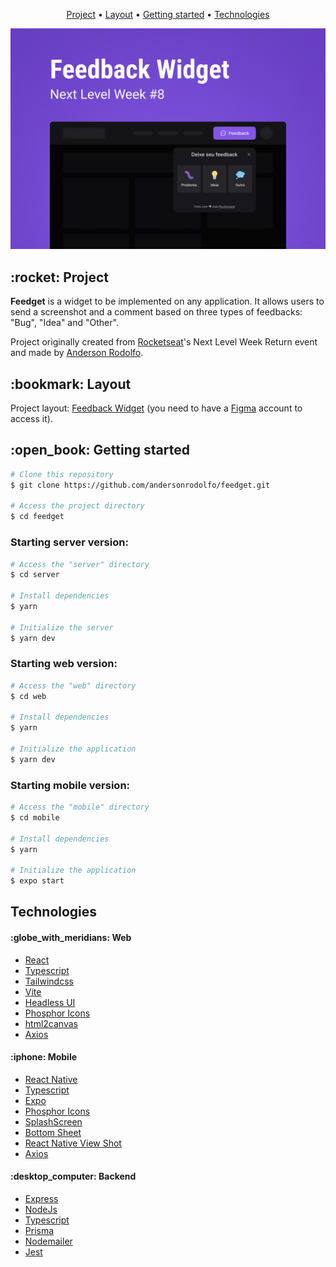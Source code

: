 <section align="center">
  <p>
    <a href="#project">Project</a> •
    <a href="#layout">Layout</a> •
    <a href="#getting-started">Getting started</a> •
    <a href="#technologies">Technologies</a>
  </p>
</section>

<section align="center">
  <img width="700" src="./.github/capa.jpg" />
</section>

<H2 id="project">:rocket: Project</H2>
<p>
  <strong>Feedget</strong> is a widget to be implemented on any application.
  It allows users to send a screenshot and a comment based on three types of feedbacks: "Bug", "Idea" and "Other".
</p>
<p>
  Project originally created from <a href="https://www.rocketseat.com.br/" target="_blank">Rocketseat</a>'s Next Level Week Return event
  and made by <a href="https://github.com/andersonrodolfo" target="_blank">Anderson Rodolfo</a>.
</p>


<H2 id="layout">:bookmark: Layout</H2>
<p>
  Project layout: <a href="https://www.figma.com/community/file/1102912516166573468" target="_blank">Feedback Widget</a>
  (you need to have a <a href="http://figma.com" target="_blank">Figma</a> account to access it).
</p>


<H2 id="getting-started">:open_book: Getting started</H2>


```bash
# Clone this repository
$ git clone https://github.com/andersonrodolfo/feedget.git

# Access the project directory
$ cd feedget
```

<h3>Starting server version:</h3>

```bash
# Access the "server" directory
$ cd server

# Install dependencies
$ yarn

# Initialize the server
$ yarn dev
```

<h3>Starting web version:</h3>

```bash
# Access the "web" directory
$ cd web

# Install dependencies
$ yarn

# Initialize the application
$ yarn dev
```

<h3>Starting mobile version:</h3>

```bash
# Access the "mobile" directory
$ cd mobile

# Install dependencies
$ yarn

# Initialize the application
$ expo start
```

<H2 id="technologies">Technologies</H2>

<h4>:globe_with_meridians: Web</h4>
<ul>
  <li><a href="https://reactjs.org/">React</a></li>
  <li><a href="https://www.typescriptlang.org/">Typescript</a></li>
  <li><a href="https://tailwindcss.com/">Tailwindcss</a></li>
  <li><a href="https://vitejs.dev/">Vite</a></li>
  <li><a href="https://headlessui.dev/">Headless UI</a></li>
  <li><a href="https://phosphoricons.com/">Phosphor Icons</a></li>
  <li><a href="https://html2canvas.hertzen.com/">html2canvas</a></li>
  <li><a href="https://axios-http.com/">Axios</a></li>
</ul>

<h4>:iphone: Mobile</h4>
<ul>
  <li><a href="https://reactnative.dev/">React Native</a></li>
  <li><a href="https://www.typescriptlang.org/">Typescript</a></li>
  <li><a href="https://expo.dev/">Expo</a></li>
  <li><a href="https://github.com/duongdev/phosphor-react-native/">Phosphor Icons</a></li>
  <li><a href="https://docs.expo.dev/versions/latest/sdk/splash-screen/">SplashScreen</a></li>
  <li><a href="https://github.com/gorhom/react-native-bottom-sheet">Bottom Sheet</a></li>
  <li><a href="https://github.com/gre/react-native-view-shot">React Native View Shot</a></li>
  <li><a href="https://axios-http.com/">Axios</a></li>
</ul>

<h4>:desktop_computer: Backend</h4>
<ul>
  <li><a href="https://expressjs.com/">Express</a></li>
  <li><a href="https://nodejs.org/pt-br/">NodeJs</a></li>
  <li><a href="https://www.typescriptlang.org/">Typescript</a></li>
  <li><a href="https://www.prisma.io/">Prisma</a></li>
  <li><a href="https://nodemailer.com/about/">Nodemailer</a></li>
  <li><a href="https://jestjs.io/">Jest</a></li>
</ul>
  

